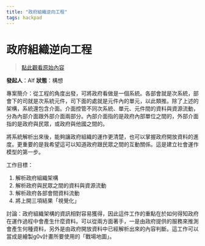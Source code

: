 ```yaml
---
title: "政府組織逆向工程"
tags: hackpad
---
```


# 政府組織逆向工程

> [點此觀看原始內容](https://g0v.hackpad.tw/jKjUib5UrL1)

**發起人**：Alf
**狀態**：構想

專案簡介：從工程的角度出發，可將政府看做是一個系統。各部會就是次系統，部會下的司就是次系統元件，司下面的處就是元件內的單元，以此類推。除了上述的架構，系統還包含介面。介面控管不同次系統、單元、元件間的資料與資源流動，分為內部介面跟外部介面兩部分。內部介面指的是政府內部單位之間的，外部介面指的是政府與民眾，或政府與他國之間的。

將系統解析出來後，能夠讓政府組織的運作更清楚，也可以掌握政府開放資料的進度。更重要的是我希望這可以知道政府跟民眾之間的互動關係。這是建立社會運作模型的第一步。

工作目標：
1.  解析政府組織架構
2.  解析政府與民眾之間的資料與資源流動
3.  解析政府各部會間資料流動
4.  將上開三項結果「視覺化」

討論：政府組織架構的資訊相對容易獲得，因此這件工作的重點在於如何得知政府在運作過程中會產生什麼資料。可以從兩方面著手，一是由政府提供的服務來推測會產生何種資料，另外是由政府開放資料中已經解析出來的內容判斷。這工作可以當成是繪製g0v計畫所要使用的「戰場地圖」。


